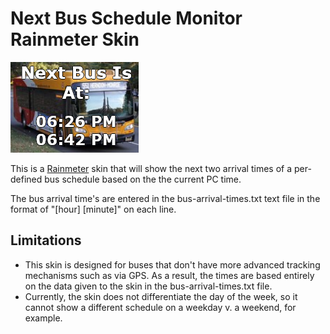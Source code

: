 # Next Bus Schedule Monitor Rainmeter Skin  
![](rainmeter-skin-sample.png?raw=true)

This is a [Rainmeter](http://rainmeter.net/) skin that will show the next two arrival times of a per-defined bus schedule based on the the current PC time.

The bus arrival time's are entered in the bus-arrival-times.txt text file in the format of "[hour] [minute]" on each line.

## Limitations
* This skin is designed for buses that don't have more advanced tracking mechanisms such as via GPS.  As a result, the times are based entirely on the data given to the skin in the bus-arrival-times.txt file.
* Currently, the skin does not differentiate the day of the week, so it cannot show a different schedule on a weekday v. a weekend, for example.
